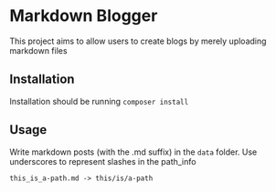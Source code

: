 # Markdown Blogger
This project aims to allow users to create blogs by merely uploading markdown files

## Installation
Installation should be running `composer install`

## Usage
Write markdown posts (with the .md suffix) in the `data` folder. Use underscores
to represent slashes in the path_info
```
this_is_a-path.md -> this/is/a-path
```
